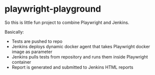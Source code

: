 # playwright-playground

So this is little fun project to combine Playwright and Jenkins.

Basically:

- Tests are pushed to repo
- Jenkins deploys dynamic docker agent that takes Playwright docker image as parameter
- Jenkins pulls tests from repository and runs them inside Playwright container
- Report is generated and submitted to Jenkins HTML reports

